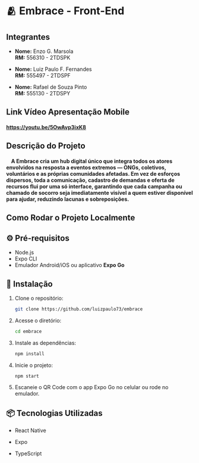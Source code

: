 #  🫂 Embrace - Front-End

## Integrantes

- **Nome:** Enzo G. Marsola  
  **RM:** 556310 - 2TDSPK

- **Nome:** Luiz Paulo F. Fernandes  
  **RM:** 555497 - 2TDSPF
  
- **Nome:** Rafael de Souza Pinto  
  **RM:** 555130 - 2TDSPY

## Link Vídeo Apresentação Mobile

#### https://youtu.be/5OwAvp3ixK8

## Descrição do Projeto

#### &nbsp;&nbsp;&nbsp;&nbsp;A Embrace cria um hub digital único que integra todos os atores envolvidos na resposta a eventos extremos — ONGs, coletivos, voluntários e as próprias comunidades afetadas. Em vez de esforços dispersos, toda a comunicação, cadastro de demandas e oferta de recursos flui por uma só interface, garantindo que cada campanha ou chamado de socorro seja imediatamente visível a quem estiver disponível para ajudar, reduzindo lacunas e sobreposições.

## Como Rodar o Projeto Localmente

## ⚙️ Pré-requisitos

- Node.js
- Expo CLI
- Emulador Android/iOS ou aplicativo **Expo Go**

## 🚀 Instalação

1. Clone o repositório:
   
   ```bash
   git clone https://github.com/luizpaulo73/embrace
   ```

2. Acesse o diretório:

   ```bash
   cd embrace
   ```

4. Instale as dependências:
   
   ```bash
   npm install
   ```

5. Inicie o projeto:
   
   ```bash
   npm start
   ```

6.  Escaneie o QR Code com o app Expo Go no celular ou rode no emulador.

## 📦 Tecnologias Utilizadas

- React Native

- Expo

- TypeScript
